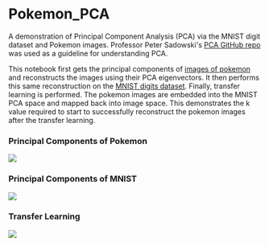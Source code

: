 # Pokemon_PCA
A demonstration of Principal Component Analysis (PCA) via the MNIST digit dataset and Pokemon images. Professor Peter Sadowski's 
[PCA GitHub repo](https://github.com/peterjsadowski/pokemon_pca/blob/main/PokemonPCA.ipynb) was used as a guideline for understanding PCA. 

This notebook first gets the principal components of 
[images of pokemon](https://raw.githubusercontent.com/peterjsadowski/pokemon_pca/main/data/pokemon_mnist/pokemon_mnist_images.csv) and reconstructs the 
images using their PCA eigenvectors. It then performs this same reconstruction on the [MNIST digits dataset](https://www.tensorflow.org/datasets/catalog/mnist).
Finally, transfer learning is performed. The pokemon images are embedded into the MNIST PCA space and mapped back into image space. This demonstrates the k value 
required to start to successfully reconstruct the pokemon images after the transfer learning.

### Principal Components of Pokemon
<img class="ui image" src="https://robert-lemon-uhm.github.io/images/pokemon_pca.png">

### Principal Components of MNIST
<img class="ui image" src="https://robert-lemon-uhm.github.io/images/mnist_pca.png">

### Transfer Learning
<img class="ui image" src="https://robert-lemon-uhm.github.io/images/transfer_pca.png">
